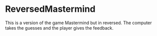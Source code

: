 # ReversedMastermind
This is a version of the game Mastermind but in reversed. The computer takes the guesses and the player gives the feedback.
